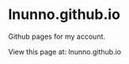 lnunno.github.io
================

Github pages for my account.

View this page at: lnunno.github.io
